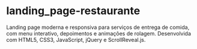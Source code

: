 # landing_page-restaurante
Landing page moderna e responsiva para serviços de entrega de comida, com menu interativo, depoimentos e animações de rolagem. Desenvolvida com HTML5, CSS3, JavaScript, jQuery e ScrollReveal.js.
